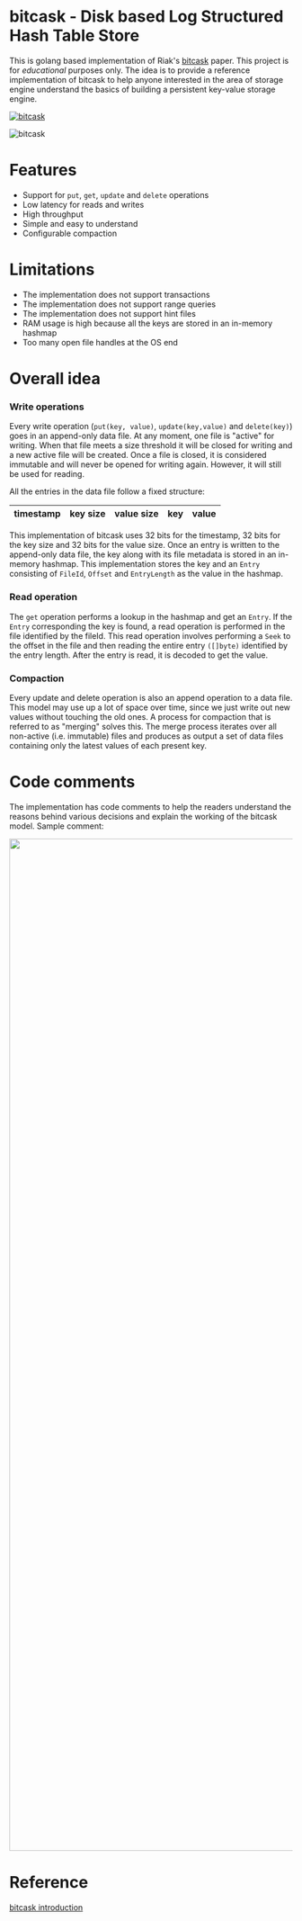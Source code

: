 # bitcask - Disk based Log Structured Hash Table Store
This is golang based implementation of Riak's [bitcask](https://riak.com/assets/bitcask-intro.pdf) paper. This project is for *educational* purposes only. The idea is to 
provide a reference implementation of bitcask to help anyone interested in the area of storage engine understand the basics of building a persistent key-value storage engine.

[![bitcask](https://github.com/SarthakMakhija/bitcask/actions/workflows/build.yml/badge.svg)](https://github.com/SarthakMakhija/bitcask/actions/workflows/build.yml)

![bitcask](https://user-images.githubusercontent.com/21108320/235445730-4ed5e92c-b459-4e11-b7fd-6640251b4112.png)

# Features
- Support for `put`, `get`, `update` and `delete` operations 
- Low latency for reads and writes
- High throughput
- Simple and easy to understand
- Configurable compaction

# Limitations
- The implementation does not support transactions
- The implementation does not support range queries
- The implementation does not support hint files
- RAM usage is high because all the keys are stored in an in-memory hashmap
- Too many open file handles at the OS end

# Overall idea

### Write operations
Every write operation (`put(key, value)`, `update(key,value)` and `delete(key)`) goes in an append-only data file.
At any moment, one file is "active" for writing. When that file meets a size threshold it will be closed for writing and a new active file will be created.
Once a file is closed, it is considered immutable and will never be opened for writing again. However, it will still be used for reading.

All the entries in the data file follow a fixed structure:

| timestamp | key size 	 | value size | key | value 	 |
|-----------|------------|------------|-----|---------|

This implementation of bitcask uses 32 bits for the timestamp, 32 bits for the key size and 32 bits for the value size. Once an entry is written to the append-only data file, the key along with its file metadata is stored in an in-memory hashmap.
This implementation stores the key and an `Entry` consisting of `FileId`, `Offset` and `EntryLength` as the value in the hashmap.

### Read operation
The `get` operation performs a lookup in the hashmap and get an `Entry`. If the `Entry` corresponding the key is found, a read operation is performed in the file identified by the fileId.
This read operation involves performing a `Seek` to the offset in the file and then reading the entire entry `([]byte)` identified by the entry length. After the entry is read, it is decoded to get the value. 

### Compaction
Every update and delete operation is also an append operation to a data file. This model may use up a lot of space over time, since we just write out new values without touching the old ones. A process for compaction that is referred to as "merging" solves this. The merge process iterates over all non-active (i.e. immutable) files and produces as output a set of data files containing only the latest values of each present key.

# Code comments
The implementation has code comments to help the readers understand the reasons behind various decisions and explain the working of the bitcask model.
Sample comment:

<img width="1800" src="https://user-images.githubusercontent.com/21108320/235490077-f47d3c12-d38f-4363-bea5-28cf5bddbba3.png">

# Reference
[bitcask introduction](https://riak.com/assets/bitcask-intro.pdf)
